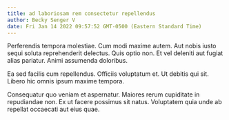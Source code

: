 ```yaml
---
title: ad laboriosam rem consectetur repellendus
author: Becky Senger V
date: Fri Jan 14 2022 09:57:52 GMT-0500 (Eastern Standard Time)
---
```

Perferendis tempora molestiae. Cum modi maxime autem. Aut nobis iusto sequi soluta reprehenderit delectus. Quis optio non. Et vel deleniti aut fugiat alias pariatur. Animi assumenda doloribus.

 Ea sed facilis cum repellendus. Officiis voluptatum et. Ut debitis qui sit. Libero hic omnis ipsum maxime tempora.

 Consequatur quo veniam et aspernatur. Maiores rerum cupiditate in repudiandae non. Ex ut facere possimus sit natus. Voluptatem quia unde ab repellat occaecati aut eius quae.